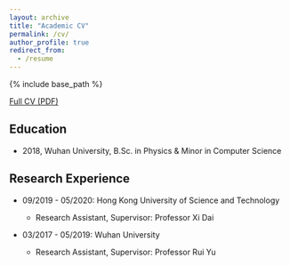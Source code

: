 ```yaml
---
layout: archive
title: "Academic CV"
permalink: /cv/
author_profile: true
redirect_from:
  - /resume
---
```


{% include base_path %}

[Full CV (PDF)](https://www.jianguoyun.com/p/DcvnBLcQuKaVBhjurtEC)

## Education
* 2018, Wuhan University, B.Sc. in Physics & Minor in Computer Science

## Research Experience
* 09/2019 - 05/2020: Hong Kong University of Science and Technology
  * Research Assistant, Supervisor: Professor Xi Dai

* 03/2017 - 05/2019: Wuhan University
  * Research Assistant, Supervisor: Professor Rui Yu
